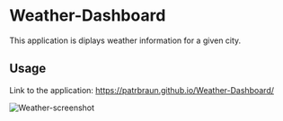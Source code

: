 # Weather-Dashboard

This application is diplays weather information for a given city.

## Usage

Link to the application: https://patrbraun.github.io/Weather-Dashboard/

![Weather-screenshot](#)

